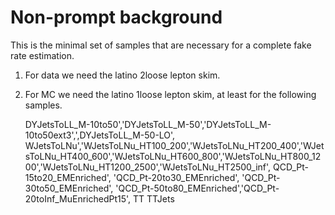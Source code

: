 Non-prompt background
====

This is the minimal set of samples that are necessary for a complete fake rate estimation.

1. For data we need the latino 2loose lepton skim.
2. For MC we need the latino 1loose lepton skim, at least for the following samples.

    DYJetsToLL_M-10to50','DYJetsToLL_M-50','DYJetsToLL_M-10to50ext3',',DYJetsToLL_M-50-LO',
    WJetsToLNu','WJetsToLNu_HT100_200','WJetsToLNu_HT200_400','WJetsToLNu_HT400_600','WJetsToLNu_HT600_800','WJetsToLNu_HT800_1200','WJetsToLNu_HT1200_2500','WJetsToLNu_HT2500_inf',
    QCD_Pt-15to20_EMEnriched', 'QCD_Pt-20to30_EMEnriched', 'QCD_Pt-30to50_EMEnriched', 'QCD_Pt-50to80_EMEnriched','QCD_Pt-20toInf_MuEnrichedPt15',
    TT
    TTJets
